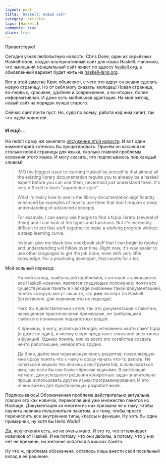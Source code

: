 ```yaml
---
layout: post
title: 'Haskell: новый сайт'
category: articles
tags: [Haskell]
comments: true
share: true
---
```


Приветствую!

Сегодня узнал любопытную новость: Chris Done, один из серьёзных Haskell-еров, создал альтернативный сайт для языка Haskell. Напомню, что нынешний официальный сайт живёт по адресу [haskell.org](http://www.haskell.org/haskellwiki/Haskell), а обновлённый вариант будет жить на [haskell-lang.org](http://haskell-lang.org/).

Вот в [этой заметке](http://chrisdone.com/posts/haskell-lang) Крис объясняет, с чего это вдруг он решил сделать новую страницу. Но от себя могу сказать: молодец! Новая страница, во-первых, красивее, удобнее и современнее, а во-вторых, более информативная. И даже есть мобильная адаптация. На мой взгляд, новый сайт на порядок лучше старого.

Сейчас сайт почти пуст. Но, судя по всему, работа над ним кипит, так что ждём новостей.

### И ещё...

На reddit сразу же закипело [обсужение этой новости](http://www.reddit.com/r/haskell/comments/26rilp/an_alternative_haskell_home_page/). И вот один комментарий хотелось бы процитировать. Причём он касался не столько новой страницы для языка, сколько главной проблемы освоения этого языка. И могу сказать, что подписываюсь под каждый словом!

> IMO the biggest issue to learning Haskell by oneself is that almost all the existing library documentation require you to already be a haskell expert before you can use them, nevermind just understand them. It's very difficult to learn "apprentice style".
>
> What I'd really love to see is the library documentation significantly enhanced by examples of how to use them that don't require a deep understanding of advanced concepts.
>
> For example, I can easily use hoogle to find a tcpip library (several of them) and I can look at the types and functions. But it's incredibly difficult to put that stuff together to make a working program without a steep learning curve.
>
> Instead, give me black-box cookbook stuff that I can begin to deploy and understanding will follow over time. Right now, it's way easier to use other languages to get the job done, even with very little knowledge. For a practicing developer, that counts for a lot.

Мой вольный перевод:

> На мой взгляд, наибольшей проблемой, с которой сталкиваются все Haskell-новички, является следующее положение: почти все существующие пакеты в Hackage снабжены такой документацией, понять которую могут лишь те, кто **уже** эксперт по Haskell. Естественно, для новичков это не подходит.
>
> Чего бы я действительно хотел, так это документация к пакетам, насыщенная практическими примерами, не требующими глубокого понимания подкапотных вещей.
> 
> К примеру, я могу, используя Hoogle, мгновенно найти пакет tcpip (и даже не один), и моему взору предстанет описание всех типов и функций. Однако понять, *как* из всего это хозяйства создать нечто работающее, невероятно трудно.
> 
> Да блин, дайте мне нормальную книгу рецептов, позволяющую мне сразу понять что к чему и сразу начать что-то делать. Не копаться в кишках тех или иных инструментов, а *пользоваться* ими, как если бы они были чёрными ящиками. В настоящий момент, для успешного решения конкретных задач значительно проще использовать другие языки программирования. И это очень важно для практикующих разработчиков.

Подписываюсь! Обозначенная проблема действительно актуальна, говорю это как новичок, перекопавший уже множество пакетов из Hackage. Документация ко многим из них призвана не к тому, чтобы научить новичка *пользоваться* пакетом, а к тому, чтобы просто перечислить все внутренние типы, классы и функции. Ну хоть бы один примерчик, ну хотя бы Hello World!

Да, исключения есть, но их очень мало. И это то, что отталкивает новичков от Haskell. И не потому, что они дебилы, а потому, что у них нет ни времени, ни желания копаться в кишках пакета.

Ну что ж, проблема обозначена, осталось лишь внести свой посильный вклад в её решение.

